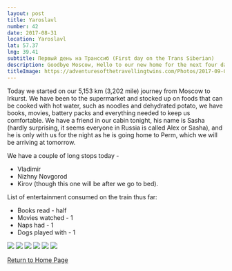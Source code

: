 ```yaml
---
layout: post
title: Yaroslavl
number: 42
date: 2017-08-31
location: Yaroslavl
lat: 57.37
lng: 39.41
subtitle: Первый день на Транссиб (First day on the Trans Siberian)
description: Goodbye Moscow, Hello to our new home for the next four days!
titleImage: https://adventuresofthetravellingtwins.com/Photos/2017-09-02-Yaroslavl/cover-min.jpg
---
```


Today we started on our 5,153 km (3,202 mile) journey from Moscow to Irkurst. We have been to the supermarket and stocked up on foods that can be cooked with hot water, such as noodles and dehydrated potato, we have books, movies, battery packs and everything needed to keep us comfortable. 
We have a friend in our cabin tonight, his name is Sasha (hardly surprising, it seems everyone in Russia is called Alex or Sasha), and he is only with us for the night as he is going home to Perm, which we will be arriving at tomorrow. 

We have a couple of long stops today - 
* Vladimir
* Nizhny Novgorod
* Kirov (though this one will be after we go to bed).

List of entertainment consumed on the train thus far:
* Books read - half
* Movies watched - 1
* Naps had - 1
* Dogs played with - 1

<img src="https://adventuresofthetravellingtwins.com/Photos/2017-09-02-Yaroslavl/day11-min.jpg" class="image1">
<img src="https://adventuresofthetravellingtwins.com/Photos/2017-09-02-Yaroslavl/day12-min.jpg" class="image1">
<img src="https://adventuresofthetravellingtwins.com/Photos/2017-09-02-Yaroslavl/day13-min.jpg" class="image1">
<img src="https://adventuresofthetravellingtwins.com/Photos/2017-09-02-Yaroslavl/day14-min.jpg" class="image1">
<img src="https://adventuresofthetravellingtwins.com/Photos/2017-09-02-Yaroslavl/day15-min.jpg" class="image1">
<img src="https://adventuresofthetravellingtwins.com/Photos/2017-09-02-Yaroslavl/day16-min.jpg" class="image1">

<a href="https://adventuresofthetravellingtwins.com/">Return to Home Page</a>
